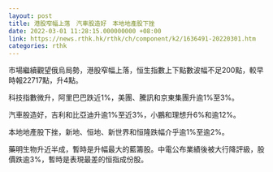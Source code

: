 ```yaml
---
layout: post
title: 港股窄幅上落　汽車股造好　本地地產股下挫
date: 2022-03-01 11:28:15.000000000 +08:00
link: https://news.rthk.hk/rthk/ch/component/k2/1636491-20220301.htm
categories: rthk
---
```


市場繼續觀望俄烏局勢，港股窄幅上落，恒生指數上下點數波幅不足200點，較早時報22717點，升4點。

科技指數微升，阿里巴巴跌近1%，美團、騰訊和京東集團升逾1%至3%。

汽車股造好，吉利和比亞迪升逾1%至近3%，小鵬和理想升6%和逾12%。

本地地產股下挫，新地、恒地、新世界和恒隆跌幅介乎逾1%至逾2%。

藥明生物升近半成，暫時是升幅最大的藍籌股。中電公布業績後被大行降評級，股價跌逾3%，暫時是表現最差的恒指成份股。
